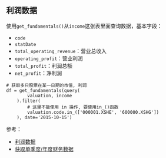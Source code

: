 ## 利润数据

使用`get_fundamentals()`从`income`这张表里面查询数据，基本字段：

- `code`
- `statDate`
- `total_operating_revenue`：营业总收入
- `operating_profit`：营业利润
- `total_profit`：利润总额
- `net_profit`：净利润


```
# 获取多只股票在某一日期的市值, 利润
df = get_fundamentals(query(
        valuation, income
    ).filter(
        # 这里不能使用 in 操作, 要使用in_()函数
        valuation.code.in_(['000001.XSHE', '600000.XSHG'])
    ), date='2015-10-15')
```


参考：

- [利润数据](https://www.joinquant.com/help/api/help#Stock:%E5%88%A9%E6%B6%A6%E6%95%B0%E6%8D%AE)
- [获取单季度/年度财务数据](https://www.joinquant.com/help/api/help#Stock:%E8%8E%B7%E5%8F%96%E5%8D%95%E5%AD%A3%E5%BA%A6%E5%B9%B4%E5%BA%A6%E8%B4%A2%E5%8A%A1%E6%95%B0%E6%8D%AE)